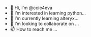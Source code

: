 - 👋 Hi, I’m @ccie4eva
- 👀 I’m interested in learning python...
- 🌱 I’m currently learning alteryx...
- 💞️ I’m looking to collaborate on ...
- 📫 How to reach me ...

<!---
ccie4eva/ccie4eva is a ✨ special ✨ repository because its `README.md` (this file) appears on your GitHub profile.
You can click the Preview link to take a look at your changes.
--->
